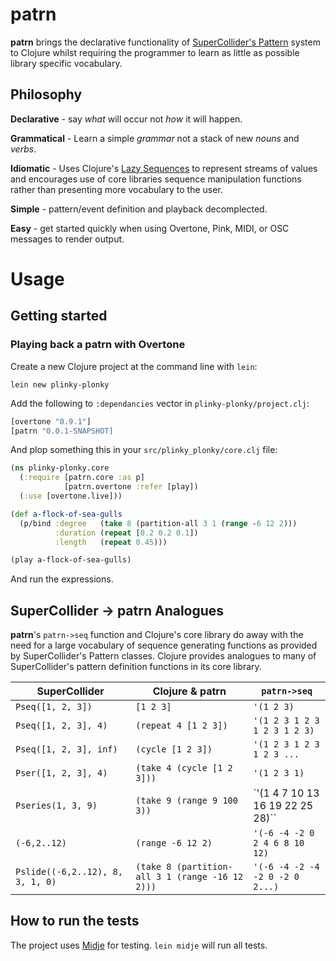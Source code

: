 # patrn 
**patrn** brings the declarative functionality of [SuperCollider's
Pattern][sc-pattern] system to Clojure whilst requiring the programmer to
learn as little as possible library specific vocabulary. 

## Philosophy

**Declarative** - say *what* will occur not *how* it will happen.

**Grammatical** - Learn a simple *grammar* not a stack of new *nouns* and
*verbs*.

**Idiomatic** - Uses Clojure's [Lazy Sequences][laziness] to represent streams
of values and encourages use of core libraries sequence manipulation functions
rather than presenting more vocabulary to the user.  

**Simple** - pattern/event definition and playback decomplected.

**Easy** - get started quickly when using Overtone, Pink, MIDI, or OSC messages
to render output.

# Usage

## Getting started 

### Playing back a patrn with Overtone
Create a new Clojure project at the command line with `lein`:
```
lein new plinky-plonky
```
Add the following to `:dependancies` vector in `plinky-plonky/project.clj`:
```clojure
[overtone "0.9.1"]
[patrn "0.0.1-SNAPSHOT]
```
And plop something this in your `src/plinky_plonky/core.clj` file:
```clojure
(ns plinky-plonky.core
  (:require [patrn.core :as p]
            [patrn.overtone :refer [play])
  (:use [overtone.live]))

(def a-flock-of-sea-gulls 
  (p/bind :degree   (take 8 (partition-all 3 1 (range -6 12 2)))
          :duration (repeat [0.2 0.2 0.1])
          :length   (repeat 0.45)))

(play a-flock-of-sea-gulls)
```
And run the expressions.

## SuperCollider -> patrn Analogues

**patrn**'s `patrn->seq` function and Clojure's core library do away with the need
for a large vocabulary of sequence generating functions as provided by
SuperCollider's Pattern classes.
Clojure provides analogues to many of SuperCollider's pattern definition
functions in its core library.

SuperCollider                    | Clojure & patrn                                 | `patrn->seq`
------------------               | -----------------------                         | --------------------------
`Pseq([1, 2, 3])`                | `[1 2 3]`                                       | `'(1 2 3)`  
`Pseq([1, 2, 3], 4)`             | `(repeat 4 [1 2 3])`                            | `'(1 2 3 1 2 3 1 2 3 1 2 3)`
`Pseq([1, 2, 3], inf)`           | `(cycle [1 2 3])`                               | `'(1 2 3 1 2 3 1 2 3 ...`
`Pser([1, 2, 3], 4)`             | `(take 4 (cycle [1 2 3]))`                      | `'(1 2 3 1)`
`Pseries(1, 3, 9)`               | `(take 9 (range 9 100 3))`                      | `'(1 4 7 10 13 16 19 22 25 28)``
`(-6,2..12)` 			 | `(range -6 12 2)`			 	   | `'(-6 -4 -2 0 2 4 6 8 10 12)`
`Pslide((-6,2..12), 8, 3, 1, 0)` | `(take 8 (partition-all 3 1 (range -16 12 2)))` | `'(-6 -4 -2 -4 -2 0 -2 0 2...)`


## How to run the tests

The project uses [Midje][midje] for testing. `lein midje` will run all tests.

[sc-pattern]: http://doc.sccode.org/Tutorials/A-Practical-Guide/PG_01_Introduction.html 
[midje]: https://github.com/marick/Midje/
[flatten]: https://mwfogleman.github.io/posts/20-12-2014-flatcat.html "A few implementations of flatten"
[laziness]: http://clojure-doc.org/articles/language/laziness.html "Laziness in Clojure"
